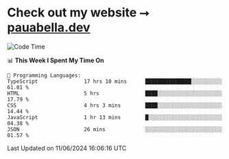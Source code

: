 # Check out my website ⭢ [pauabella.dev](https://pauabella.dev)

<!--START_SECTION:waka-->
![Code Time](http://img.shields.io/badge/Code%20Time-3%2C451%20hrs%2040%20mins-blue)

📊 **This Week I Spent My Time On** 

```text
💬 Programming Languages: 
TypeScript               17 hrs 10 mins      ███████████████░░░░░░░░░░   61.01 % 
HTML                     5 hrs               ████░░░░░░░░░░░░░░░░░░░░░   17.79 % 
CSS                      4 hrs 3 mins        ████░░░░░░░░░░░░░░░░░░░░░   14.44 % 
JavaScript               1 hr 13 mins        █░░░░░░░░░░░░░░░░░░░░░░░░   04.38 % 
JSON                     26 mins             ░░░░░░░░░░░░░░░░░░░░░░░░░   01.57 % 
```


 Last Updated on 11/06/2024 16:06:16 UTC
<!--END_SECTION:waka-->

